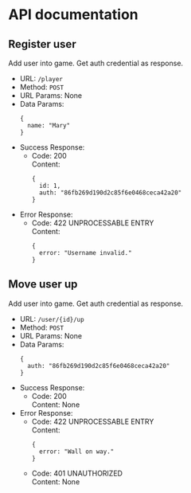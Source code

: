 # API documentation

## Register user
Add user into game. Get auth credential as response.
* URL: `/player`
* Method: `POST`
* URL Params: None
* Data Params:
  ```
  {
    name: "Mary"
  }
  ```
* Success Response:
  * Code: 200 <br />
    Content:
    ```
    {
      id: 1,
      auth: "86fb269d190d2c85f6e0468ceca42a20"
    }
    ```
* Error Response:
  * Code: 422 UNPROCESSABLE ENTRY <br />
    Content:
    ```
    {
      error: "Username invalid."
    }
    ```

## Move user up
Add user into game. Get auth credential as response.
* URL: `/user/{id}/up`
* Method: `POST`
* URL Params: None
* Data Params:
  ```
  {
    auth: "86fb269d190d2c85f6e0468ceca42a20"
  }
  ```
* Success Response:
  * Code: 200 <br />
    Content: None
* Error Response:
  * Code: 422 UNPROCESSABLE ENTRY <br />
    Content:
    ```
    {
      error: "Wall on way."
    }
    ```
  * Code: 401 UNAUTHORIZED<br />
    Content: None
